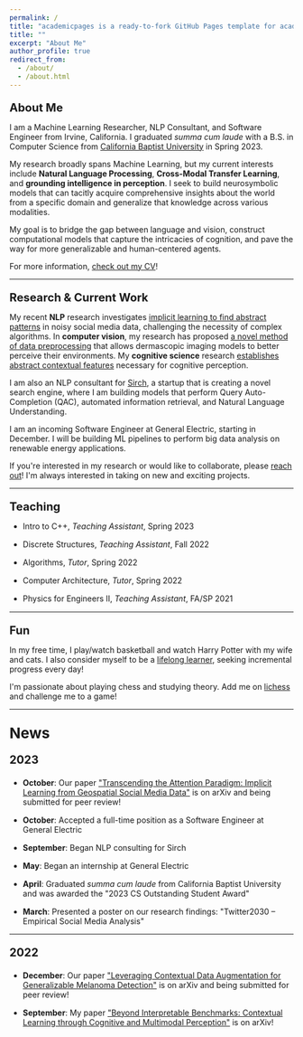 ```yaml
---
permalink: /
title: "academicpages is a ready-to-fork GitHub Pages template for academic personal websites"
title: ""
excerpt: "About Me"
author_profile: true
redirect_from:
  - /about/
  - /about.html
---
```

<p style="margin-bottom:10px; font-size: 20px"><b>About Me</b></p>

<p style="font-size: 14px">I am a Machine Learning Researcher, NLP Consultant, and Software Engineer from Irvine, California. I graduated <i>summa cum laude</i> with a B.S. in Computer Science from <a href="https://calbaptist.edu" target="_blank">California Baptist University</a> in Spring 2023.
</p>
<p style="font-size: 14px">My research broadly spans Machine Learning, but my current interests include <b>Natural Language Processing</b>, <b>Cross-Modal Transfer Learning</b>, and <b>grounding intelligence in perception</b>. I seek to build neurosymbolic models that can tacitly acquire comprehensive insights about the world from a specific domain and generalize that knowledge across various modalities.
</p>
<p style="font-size: 14px">My goal is to bridge the gap between language and vision, construct computational models that capture the intricacies of cognition, and pave the way for more generalizable and human-centered agents.
</p>
<p style="font-size: 14px">For more information, <a href="https://nickdisanto.github.io/assets/pdfs/NickDiSanto_CV.pdf" target="_blank">check out my CV</a>!</p>

------------------
<p style="margin-bottom:10px; font-size: 20px"><b>Research & Current Work</b></p>
<p style="font-size: 14px">My recent <b>NLP</b> research investigates <a href="https://arxiv.org/abs/2310.05378" target="_blank">implicit learning to find abstract patterns</a> in noisy social media data, challenging the necessity of complex algorithms. In <b>computer vision</b>, my research has proposed <a href="https://arxiv.org/abs/2212.05116" target="_blank">a novel method of data preprocessing</a> that allows dermascopic imaging models to better perceive their environments. My <b>cognitive science</b> research <a href="https://arxiv.org/abs/2304.00002" target="_blank">establishes abstract contextual features</a> necessary for cognitive perception.
</p>
<p style="font-size: 14px">I am also an NLP consultant for <a href="https://bento.me/sirch" target="_blank">Sirch</a>, a startup that is creating a novel search engine, where I am building models that perform Query Auto-Completion (QAC), automated information retrieval, and Natural Language Understanding.
</p>
<p style="font-size: 14px">I am an incoming Software Engineer at General Electric, starting in December. I will be building ML pipelines to perform big data analysis on renewable energy applications.
</p>
<p style="font-size: 14px">If you're interested in my research or would like to collaborate, please <a href="mailto:nick.c.disanto@gmail.com">reach out</a>! I'm always interested in taking on new and exciting projects.</p>

------------------
<p style="margin-bottom:10px; font-size: 20px"><b>Teaching</b></p>
<ul style="list-style-type:disc;">
  <li><p style="margin-bottom:15px; font-size: 14px">Intro to C++, <i>Teaching Assistant</i>, Spring 2023</p></li>
  <li><p style="margin-bottom:15px; font-size: 14px">Discrete Structures, <i>Teaching Assistant</i>, Fall 2022</p></li>
  <li><p style="margin-bottom:15px; font-size: 14px">Algorithms, <i>Tutor</i>, Spring 2022</p></li>
  <li><p style="margin-bottom:15px; font-size: 14px">Computer Architecture, <i>Tutor</i>, Spring 2022</p></li>
  <li><p style="margin-bottom:15px; font-size: 14px">Physics for Engineers II, <i>Teaching Assistant</i>, FA/SP 2021</p></li>
</ul>

------------------
<p style="margin-bottom:10px; font-size: 20px"><b>Fun</b></p>
<p style="font-size: 14px">In my free time, I play/watch basketball and watch Harry Potter with my wife and cats. I also consider myself to be a <a href="https://medium.com/dear-family/curiosity-is-your-superpower-how-to-become-a-lifelong-learner-8ca5eeb6fe37" target="_blank">lifelong learner</a>, seeking incremental progress every day!
</p>
<p style="font-size: 14px">I'm passionate about playing chess and studying theory. Add me on <a href="https://lichess.org/@/Ncd3030" target="_blank">lichess</a> and challenge me to a game!</p>

------------------
<p style="margin-bottom:15px; font-size: 26px"><b>News</b></p>

<p style="font-size: 20px"><b>2023</b></p>
<ul style="list-style-type:disc;">
  <li><p style="margin-bottom:15px; font-size: 14px"><b>October</b>: Our paper <a href="https://arxiv.org/abs/2310.05378" target="_blank">"Transcending the Attention Paradigm: Implicit Learning from Geospatial Social Media Data"</a> is on arXiv and being submitted for peer review!</p></li>
  <li><p style="margin-bottom:15px; font-size: 14px"><b>October</b>: Accepted a full-time position as a Software Engineer at General Electric</p></li>
  <li><p style="margin-bottom:15px; font-size: 14px"><b>September</b>: Began NLP consulting for Sirch</p></li>
  <li><p style="margin-bottom:15px; font-size: 14px"><b>May</b>: Began an internship at General Electric</p></li>
  <li><p style="margin-bottom:15px; font-size: 14px"><b>April</b>: Graduated <i>summa cum laude</i> from California Baptist University and was awarded the "2023 CS Outstanding Student Award"</p></li>
  <li><p style="font-size: 14px"><b>March</b>: Presented a poster on our research findings: "Twitter2030 – Empirical Social Media Analysis"</p></li>
</ul>

------------------
<p style="font-size: 20px"><b>2022</b></p>
<ul style="list-style-type:disc;">
  <li><p style="margin-bottom:15px; font-size: 14px"><b>December</b>: Our paper <a href="https://arxiv.org/abs/2212.05116" target="_blank">"Leveraging Contextual Data Augmentation for Generalizable Melanoma Detection"</a> is on arXiv and being submitted for peer review!</p></li>
  <li><p style="margin-bottom:15px; font-size: 14px"><b>September</b>: My paper <a href="https://arxiv.org/abs/2304.00002" target="_blank">"Beyond Interpretable Benchmarks: Contextual Learning through Cognitive and Multimodal Perception"</a> is on arXiv!</p></li>
</ul>
